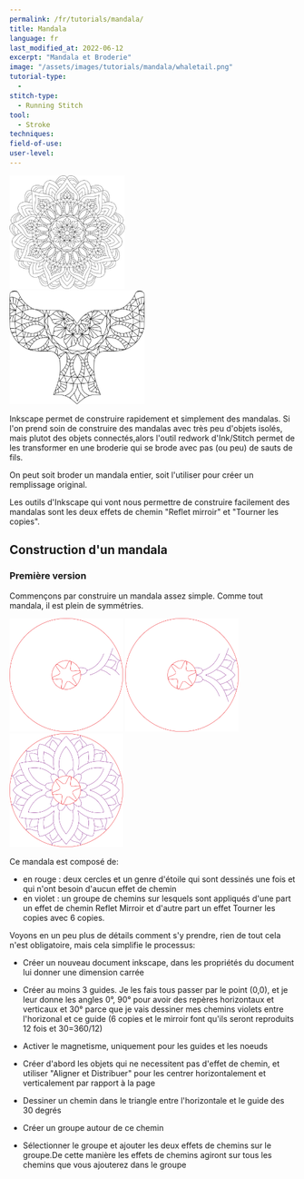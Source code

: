 ```yaml
---
permalink: /fr/tutorials/mandala/
title: Mandala
language: fr
last_modified_at: 2022-06-12
excerpt: "Mandala et Broderie"
image: "/assets/images/tutorials/mandala/whaletail.png"
tutorial-type:
  - 
stitch-type:
  - Running Stitch
tool:
  - Stroke
techniques:
field-of-use:
user-level: 
---
```


 <img 
     src="/assets/images/tutorials/mandala/Fullmandala.png"
     alt="Full Mandala" height="200">     
 <img 
     src="/assets/images/tutorials/mandala/whaletail.png"
     alt="Whale tail" height="200">


Inkscape permet de construire rapidement et simplement des mandalas. Si l'on prend soin de construire des mandalas avec très peu d'objets isolés,  mais plutot des 
objets connectés,alors l'outil redwork d'Ink/Stitch permet de les transformer en  une broderie qui se brode avec pas (ou peu) de sauts de fils. 

On peut soit broder un mandala entier, soit l'utiliser pour créer un remplissage original.

Les outils d'Inkscape qui vont nous permettre de construire facilement des mandalas sont les deux effets de chemin  "Reflet mirroir"  et "Tourner les copies".

## Construction d'un mandala

### Première version
Commençons par construire un mandala assez simple. Comme tout mandala, il est plein de symmétries.



<img  src="/assets/images/tutorials/mandala/nopatheffect.png"
     alt="Mirror path  effect" height="200"/>
<img 
     src="/assets/images/tutorials/mandala/jusmirror.png"
     alt="Mirror path  effect" height="200"/>
<img 
     src="/assets/images/tutorials/mandala/2patheffect.png"
     alt="Mirror and Rotate" height="200"/>


Ce mandala est composé de:
* en rouge : deux cercles et un genre d'étoile qui sont dessinés une fois et qui n'ont besoin d'aucun  effet de chemin
* en violet : un groupe de chemins  sur lesquels sont appliqués d'une part un effet de chemin Reflet Mirroir et d'autre part un effet Tourner les copies avec 6 copies.

Voyons en un peu plus de détails comment s'y prendre, rien de tout cela n'est obligatoire, mais cela simplifie le processus:

* Créer un nouveau document inkscape, dans les propriétés du document lui donner une dimension carrée
* Créer au moins 3 guides. Je les fais tous passer par le point (0,0), et  je leur donne les angles 0°, 90° pour avoir des repères horizontaux et  verticaux et 30° parce que je vais dessiner mes chemins violets entre l'horizonal et ce guide (6 copies et le mirroir font qu'ils seront reproduits 12 fois et 30=360/12)
* Activer le magnetisme, uniquement pour les guides et les noeuds

* Créer d'abord les objets qui ne necessitent pas d'effet de chemin, et utiliser "Aligner et Distribuer" pour les centrer horizontalement et verticalement par rapport à la page
* Dessiner un chemin dans le triangle entre l'horizontale et le guide des 30 degrés
* Créer un groupe autour de ce chemin
* Sélectionner le groupe et ajouter les  deux effets  de chemins sur le  groupe.De cette manière les effets de chemins agiront sur tous les chemins que vous ajouterez  dans le  groupe 

  
  
